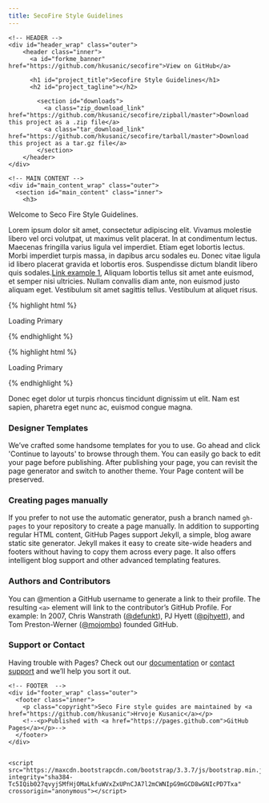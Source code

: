 ```yaml
---
title: SecoFire Style Guidelines
---
```

<!DOCTYPE html>
<html>
  <head>
	<meta charset='utf-8'>
	<meta http-equiv="X-UA-Compatible" content="chrome=1">
	<meta name="description" content="Secofire : ">
	<!-- Latest compiled and minified CSS -->
	<link rel="stylesheet" href="https://maxcdn.bootstrapcdn.com/bootstrap/3.3.7/css/bootstrap.min.css" integrity="sha384-BVYiiSIFeK1dGmJRAkycuHAHRg32OmUcww7on3RYdg4Va+PmSTsz/K68vbdEjh4u" crossorigin="anonymous">
	<link rel="stylesheet" type="text/css" media="screen" href="stylesheets/stylesheet.css">
	<link rel="stylesheet" type="text/css" media="screen" href="css/syntax.css">
	<title>Seco Fire Style Guidelines</title>
  </head>

  <body>

	<!-- HEADER -->
	<div id="header_wrap" class="outer">
		<header class="inner">
		  <a id="forkme_banner" href="https://github.com/hkusanic/secofire">View on GitHub</a>

		  <h1 id="project_title">Secofire Style Guidelines</h1>
		  <h2 id="project_tagline"></h2>

			<section id="downloads">
			  <a class="zip_download_link" href="https://github.com/hkusanic/secofire/zipball/master">Download this project as a .zip file</a>
			  <a class="tar_download_link" href="https://github.com/hkusanic/secofire/tarball/master">Download this project as a tar.gz file</a>
			</section>
		</header>
	</div>

	<!-- MAIN CONTENT -->
	<div id="main_content_wrap" class="outer">
	  <section id="main_content" class="inner">
		<h3>
<a id="welcome-to-github-pages" class="anchor" href="#welcome-to-github-pages" aria-hidden="true"><span aria-hidden="true" class="octicon octicon-link"></span></a>Welcome to Seco Fire Style Guidelines.</h3>

<p>Lorem ipsum dolor sit amet, consectetur adipiscing elit. Vivamus molestie libero vel orci volutpat, ut maximus velit placerat. In at condimentum lectus. Maecenas fringilla varius ligula vel imperdiet. Etiam eget lobortis lectus. Morbi imperdiet turpis massa, in dapibus arcu sodales eu. Donec vitae ligula id libero placerat gravida et lobortis eros. Suspendisse dictum blandit libero quis sodales.<a href="https://guides.github.com/features/mastering-markdown/">Link example 1</a>, Aliquam lobortis tellus sit amet ante euismod, et semper nisi ultricies. Nullam convallis diam ante, non euismod justo aliquam eget. Vestibulum sit amet sagittis tellus. Vestibulum at aliquet risus.

{% highlight html %}
  <!DOCTYPE html>
  <html
	lang="en"
	ng-app="seco.fire.web" ng-strict-di>
	<head>
	  <meta http-equiv="X-UA-Compatible" content="IE=Edge" />
	  <meta charset="UTF-8">
	  <meta name="viewport" content="initial-scale=1, maximum-scale=1, user-scalable=no" />
	  <title>The App</title>
	  <script src="https://ajax.aspnetcdn.com/ajax/4.0/1/MicrosoftAjax.js" type="text/javascript"></script>
	  <script src="lib/system.js"></script>
	  <script src="config.js"></script>
	  <script>
		System.import('app/app');
	  </script>
	</head>
	<body layout="column" flex>
	  <div id="chrome_ctrl_placeholder"></div>
	  <seco-fire-app layout="column" flex>
		Loading
		<md-button class="md-raised md-primary">Primary</md-button>
		<md-progress-circular class="md-warn md-hue-3" md-mode="indeterminate" md-diameter="70"></md-progress-circular>
	  </seco-fire-app>
	  <!-- we need a form tag on the page, so that ASP.NET functionalities like ScriptManager work -->
	  <form id="form1" runat="server"></form>
	</body>
  </html>
{% endhighlight %}


{% highlight html %}

  <!DOCTYPE html>
  <html
	lang="en"
	ng-app="seco.fire.web" ng-strict-di>
	<head>
	  <meta http-equiv="X-UA-Compatible" content="IE=Edge" />
	  <meta charset="UTF-8">
	  <meta name="viewport" content="initial-scale=1, maximum-scale=1, user-scalable=no" />
	  <title>The App</title>
	  <script src="https://ajax.aspnetcdn.com/ajax/4.0/1/MicrosoftAjax.js" type="text/javascript"></script>
	  <script src="lib/system.js"></script>
	  <script src="config.js"></script>
	  <script>
		System.import('app/app');
	  </script>
	</head>
	<body layout="column" flex>
	  <div id="chrome_ctrl_placeholder"></div>
	  <seco-fire-app layout="column" flex>
		Loading
		<md-button class="md-raised md-primary">Primary</md-button>
		<md-progress-circular class="md-warn md-hue-3" md-mode="indeterminate" md-diameter="70"></md-progress-circular>
	  </seco-fire-app>
	  <!-- we need a form tag on the page, so that ASP.NET functionalities like ScriptManager work -->
	  <form id="form1" runat="server"></form>
	</body>
  </html>

{% endhighlight %}


Donec eget dolor ut turpis rhoncus tincidunt dignissim ut elit. Nam est sapien, pharetra eget nunc ac, euismod congue magna.</p>
<h3>
<a id="designer-templates" class="anchor" href="#designer-templates" aria-hidden="true"><span aria-hidden="true" class="octicon octicon-link"></span></a>Designer Templates</h3>

<p>We’ve crafted some handsome templates for you to use. Go ahead and click 'Continue to layouts' to browse through them. You can easily go back to edit your page before publishing. After publishing your page, you can revisit the page generator and switch to another theme. Your Page content will be preserved.</p>

<h3>
<a id="creating-pages-manually" class="anchor" href="#creating-pages-manually" aria-hidden="true"><span aria-hidden="true" class="octicon octicon-link"></span></a>Creating pages manually</h3>

<p>If you prefer to not use the automatic generator, push a branch named <code>gh-pages</code> to your repository to create a page manually. In addition to supporting regular HTML content, GitHub Pages support Jekyll, a simple, blog aware static site generator. Jekyll makes it easy to create site-wide headers and footers without having to copy them across every page. It also offers intelligent blog support and other advanced templating features.</p>

<h3>
<a id="authors-and-contributors" class="anchor" href="#authors-and-contributors" aria-hidden="true"><span aria-hidden="true" class="octicon octicon-link"></span></a>Authors and Contributors</h3>

<p>You can @mention a GitHub username to generate a link to their profile. The resulting <code>&lt;a&gt;</code> element will link to the contributor’s GitHub Profile. For example: In 2007, Chris Wanstrath (<a href="https://github.com/defunkt" class="user-mention">@defunkt</a>), PJ Hyett (<a href="https://github.com/pjhyett" class="user-mention">@pjhyett</a>), and Tom Preston-Werner (<a href="https://github.com/mojombo" class="user-mention">@mojombo</a>) founded GitHub.</p>

<h3>
<a id="support-or-contact" class="anchor" href="#support-or-contact" aria-hidden="true"><span aria-hidden="true" class="octicon octicon-link"></span></a>Support or Contact</h3>

<p>Having trouble with Pages? Check out our <a href="https://help.github.com/pages">documentation</a> or <a href="https://github.com/contact">contact support</a> and we’ll help you sort it out.</p>
	  </section>
	</div>

	<!-- FOOTER  -->
	<div id="footer_wrap" class="outer">
	  <footer class="inner">
		<p class="copyright">Seco Fire style guides are maintained by <a href="https://github.com/hkusanic">Hrvoje Kusanic</a></p>
		<!--<p>Published with <a href="https://pages.github.com">GitHub Pages</a></p>-->
	  </footer>
	</div>

	
	<script src="https://maxcdn.bootstrapcdn.com/bootstrap/3.3.7/js/bootstrap.min.js" integrity="sha384-Tc5IQib027qvyjSMfHjOMaLkfuWVxZxUPnCJA7l2mCWNIpG9mGCD8wGNIcPD7Txa" crossorigin="anonymous"></script>
  </body>
</html>
